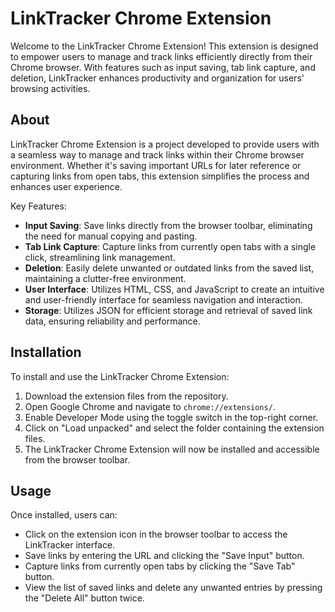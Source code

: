 # LinkTracker Chrome Extension

Welcome to the LinkTracker Chrome Extension! This extension is designed to empower users to manage and track links efficiently directly from their Chrome browser. With features such as input saving, tab link capture, and deletion, LinkTracker enhances productivity and organization for users' browsing activities.

## About

LinkTracker Chrome Extension is a project developed to provide users with a seamless way to manage and track links within their Chrome browser environment. Whether it's saving important URLs for later reference or capturing links from open tabs, this extension simplifies the process and enhances user experience.

Key Features:
- **Input Saving**: Save links directly from the browser toolbar, eliminating the need for manual copying and pasting.
- **Tab Link Capture**: Capture links from currently open tabs with a single click, streamlining link management.
- **Deletion**: Easily delete unwanted or outdated links from the saved list, maintaining a clutter-free environment.
- **User Interface**: Utilizes HTML, CSS, and JavaScript to create an intuitive and user-friendly interface for seamless navigation and interaction.
- **Storage**: Utilizes JSON for efficient storage and retrieval of saved link data, ensuring reliability and performance.

## Installation

To install and use the LinkTracker Chrome Extension:

1. Download the extension files from the repository.
2. Open Google Chrome and navigate to `chrome://extensions/`.
3. Enable Developer Mode using the toggle switch in the top-right corner.
4. Click on "Load unpacked" and select the folder containing the extension files.
5. The LinkTracker Chrome Extension will now be installed and accessible from the browser toolbar.

## Usage

Once installed, users can:
- Click on the extension icon in the browser toolbar to access the LinkTracker interface.
- Save links by entering the URL and clicking the "Save Input" button.
- Capture links from currently open tabs by clicking the "Save Tab" button.
- View the list of saved links and delete any unwanted entries by pressing the "Delete All" button twice.


